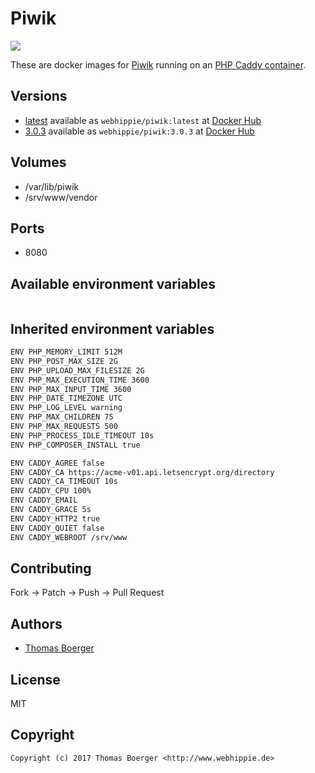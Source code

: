 # Piwik

[![](https://images.microbadger.com/badges/image/webhippie/piwik.svg)](https://microbadger.com/images/webhippie/piwik "Get your own image badge on microbadger.com")

These are docker images for [Piwik](https://piwik.org/) running on an
[PHP Caddy container](https://registry.hub.docker.com/u/webhippie/php-caddy/).


## Versions

* [latest](https://github.com/dockhippie/piwik/tree/master)
  available as ```webhippie/piwik:latest``` at
  [Docker Hub](https://registry.hub.docker.com/u/webhippie/piwik/)
* [3.0.3](https://github.com/dockhippie/piwik/tree/3.0.3)
  available as ```webhippie/piwik:3.0.3``` at
  [Docker Hub](https://registry.hub.docker.com/u/webhippie/piwik/)


## Volumes

* /var/lib/piwik
* /srv/www/vendor


## Ports

* 8080


## Available environment variables

```bash
```


## Inherited environment variables

```bash
ENV PHP_MEMORY_LIMIT 512M
ENV PHP_POST_MAX_SIZE 2G
ENV PHP_UPLOAD_MAX_FILESIZE 2G
ENV PHP_MAX_EXECUTION_TIME 3600
ENV PHP_MAX_INPUT_TIME 3600
ENV PHP_DATE_TIMEZONE UTC
ENV PHP_LOG_LEVEL warning
ENV PHP_MAX_CHILDREN 75
ENV PHP_MAX_REQUESTS 500
ENV PHP_PROCESS_IDLE_TIMEOUT 10s
ENV PHP_COMPOSER_INSTALL true
```

```bash
ENV CADDY_AGREE false
ENV CADDY_CA https://acme-v01.api.letsencrypt.org/directory
ENV CADDY_CA_TIMEOUT 10s
ENV CADDY_CPU 100%
ENV CADDY_EMAIL
ENV CADDY_GRACE 5s
ENV CADDY_HTTP2 true
ENV CADDY_QUIET false
ENV CADDY_WEBROOT /srv/www
```


## Contributing

Fork -> Patch -> Push -> Pull Request


## Authors

* [Thomas Boerger](https://github.com/tboerger)


## License

MIT


## Copyright

```
Copyright (c) 2017 Thomas Boerger <http://www.webhippie.de>
```
